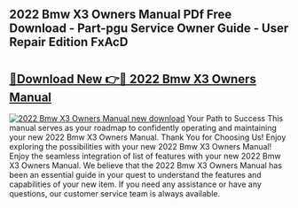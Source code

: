 ## 2022 Bmw X3 Owners Manual PDf Free Download - Part-pgu Service Owner Guide - User Repair Edition FxAcD

# <h2><a href="http://bc22238.oget.top/?id=2022+Bmw+X3+Owners+Manual">🔗Download New 👉🔴 2022 Bmw X3 Owners Manual</a></h2>

[![2022 Bmw X3 Owners Manual new download](https://i.imgur.com/5g1atiW.png)](http://bc22238.oget.top/?id=2022+Bmw+X3+Owners+Manual)
Your Path to Success This manual serves as your roadmap to confidently operating and maintaining your new 2022 Bmw X3 Owners Manual. Thank You for Choosing Us! Enjoy exploring the possibilities with your new 2022 Bmw X3 Owners Manual! Enjoy the seamless integration of list of features with your new 2022 Bmw X3 Owners Manual. We believe that the 2022 Bmw X3 Owners Manual has been an essential guide in your quest to understand the features and capabilities of your new item. If you need any assistance or have any questions, our customer service team is always available.
